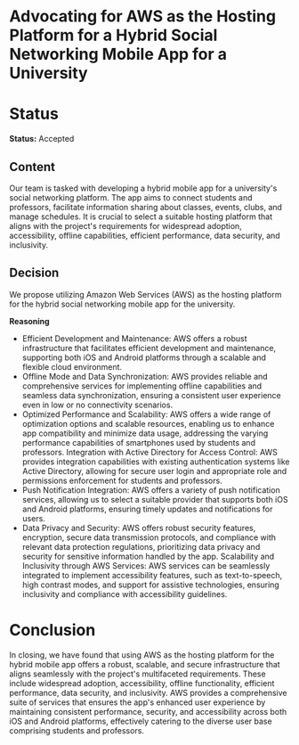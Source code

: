 
# Advocating for AWS as the Hosting Platform for a Hybrid Social Networking Mobile App for a University

# Status
**Status:** Accepted


## Content
Our team is tasked with developing a hybrid mobile app for a university's social networking platform. The app aims to connect students and professors, facilitate information sharing about classes, events, clubs, and manage schedules. It is crucial to select a suitable hosting platform that aligns with the project's requirements for widespread adoption, accessibility, offline capabilities, efficient performance, data security, and inclusivity.

## Decision
We propose utilizing Amazon Web Services (AWS) as the hosting platform for the hybrid social networking mobile app for the university.

**Reasoning**
- Efficient Development and Maintenance: AWS offers a robust infrastructure that facilitates efficient development and maintenance, supporting both iOS and Android platforms through a scalable and flexible cloud environment.
- Offline Mode and Data Synchronization: AWS provides reliable and comprehensive services for implementing offline capabilities and seamless data synchronization, ensuring a consistent user experience even in low or no connectivity scenarios.
- Optimized Performance and Scalability: AWS offers a wide range of optimization options and scalable resources, enabling us to enhance app compatibility and minimize data usage, addressing the varying performance capabilities of smartphones used by students and professors.
Integration with Active Directory for Access Control: AWS provides integration capabilities with existing authentication systems like Active Directory, allowing for secure user login and appropriate role and permissions enforcement for students and professors.
- Push Notification Integration: AWS offers a variety of push notification services, allowing us to select a suitable provider that supports both iOS and Android platforms, ensuring timely updates and notifications for users.
- Data Privacy and Security: AWS offers robust security features, encryption, secure data transmission protocols, and compliance with relevant data protection regulations, prioritizing data privacy and security for sensitive information handled by the app.
Scalability and Inclusivity through AWS Services: AWS services can be seamlessly integrated to implement accessibility features, such as text-to-speech, high contrast modes, and support for assistive technologies, ensuring inclusivity and compliance with accessibility guidelines.

# Conclusion
In closing, we have found that using AWS as the hosting platform for the hybrid mobile app offers a robust, scalable, and secure infrastructure that aligns seamlessly with the project's multifaceted requirements. These include widespread adoption, accessibility, offline functionality, efficient performance, data security, and inclusivity. AWS provides a comprehensive suite of services that ensures the app's enhanced user experience by maintaining consistent performance, security, and accessibility across both iOS and Android platforms, effectively catering to the diverse user base comprising students and professors.
